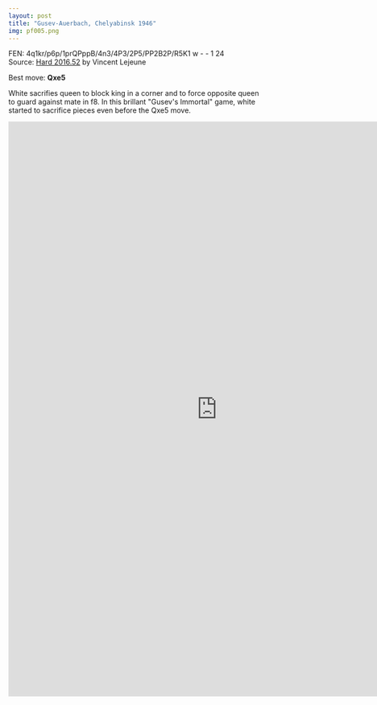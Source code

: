 ```yaml
---
layout: post
title: "Gusev-Auerbach, Chelyabinsk 1946"
img: pf005.png
---
```


FEN: 4q1kr/p6p/1prQPppB/4n3/4P3/2P5/PP2B2P/R5K1 w - - 1 24  
Source: [Hard 2016.52](http://home.scarlet.be/vincentlejeune/chess/hard2016beta6.epd) by Vincent Lejeune  
<!--more-->
Best move: **Qxe5**

White sacrifies queen to block king in a corner and to force opposite queen to guard against mate in f8.
In this brillant "Gusev's Immortal" game, white started to sacrifice pieces even before the Qxe5 move.

<iframe height='1143' width='827' frameborder='0' scrolling='no' marginheight='0' marginwidth='0' src='http://pgn4web-board.casaschi.net/?am=n&amp;d=3000&amp;ih=46&amp;ss=64&amp;ps=d&amp;pf=d&amp;lcs=_XNo&amp;dcs=O8AB&amp;bbcs=O8AB&amp;bscs=b&amp;hm=n&amp;hcs=r4fT&amp;bd=s&amp;cbcs=YeiP&amp;ctcs=$$$$&amp;hd=c&amp;md=f&amp;tm=25&amp;fhcs=$$$$&amp;fhs=19&amp;fmcs=$$$$&amp;fccs=v71$&amp;hmcs=_XNo&amp;fms=19&amp;fcs=m&amp;cd=i&amp;bcs=____&amp;fp=25&amp;hl=f&amp;fh=1143&amp;fw=827&amp;pe=513$APyYuAp05e91BHA_e0G3vfuUtZ2gBgCAWXwr9pNflmF0P1agC4U6OmFe1BHzlKAP119j4coaZt2l7lNZvfX9pNflmF0MqaV02LEG8mHxYuuaQqf7EvEG4wv3M4cfv$Ni7SN5$Sx9kSxb$5GK328ryf0Fbwezr$3g32jU0f0BBa$zNDr$JeaD18N0L3HgRyz5j$AF$IAfnL3Xfbij5f0ej28Jfov0IVwaxLR$03o2m7cD$RXgrzk0J$DN6hdfnD$Mdf4jC7bT09EduDJhrl56$5FAN0FErw1v3VErv9Fm7fn$iSePm8Jfw$dQhU09Erw2$dQSNdPTHgv2Ihpw9EcfyfdE5yI67gL$lOgRB7fj$8Ezcpw2v$FPM2kpnl76$po6IfMf2kpnwPwjbb1Uc3dZo23$Vzx6h4fMvdE5wejbL2FlDiLHoD4cfWIN5r0izdz9wwf94fnXD0'>your web browser and/or your host do not support iframes as required to display the chessboard</iframe>
